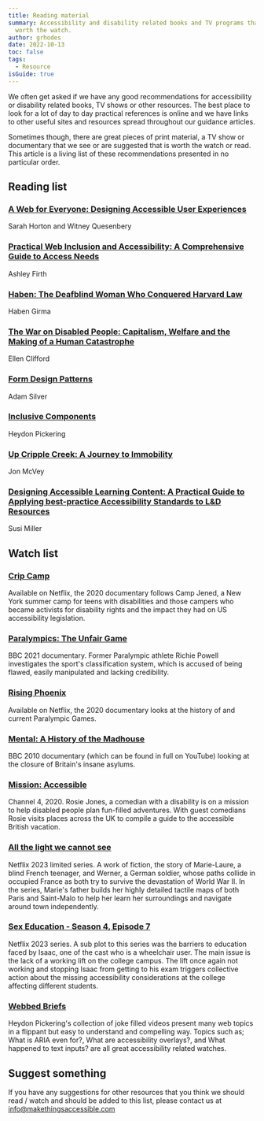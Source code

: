 ```yaml
---
title: Reading material
summary: Accessibility and disability related books and TV programs that are
  worth the watch.
author: grhodes
date: 2022-10-13
toc: false
tags:
  - Resource
isGuide: true
---
```

We often get asked if we have any good recommendations for accessibility or disability related books, TV shows or other resources. The best place to look for a lot of day to day practical references is online and we have links to other useful sites and resources spread throughout our guidance articles.

Sometimes though, there are great pieces of print material, a TV show or documentary that we see or are suggested that is worth the watch or read. This article is a living list of these recommendations presented in no particular order.

## Reading list

### [A Web for Everyone: Designing Accessible User Experiences](https://www.amazon.co.uk/Web-Everyone-Designing-Accessible-Experiences/dp/1933820977)

Sarah Horton and Witney Quesenbery

### [Practical Web Inclusion and Accessibility: A Comprehensive Guide to Access Needs](https://www.amazon.co.uk/Practical-Web-Inclusion-Accessibility-Comprehensive/dp/1484254511)

Ashley Firth

### [Haben: The Deafblind Woman Who Conquered Harvard Law](https://www.amazon.co.uk/Haben-Deafblind-Woman-Conquered-Harvard/dp/1538728737)

Haben Girma

### [The War on Disabled People: Capitalism, Welfare and the Making of a Human Catastrophe](https://www.amazon.co.uk/War-Disabled-People-Capitalism-Catastrophe-ebook/dp/B09LQQXGL1)

Ellen Clifford

### [Form Design Patterns](https://www.smashingmagazine.com/printed-books/form-design-patterns/)

Adam Silver

### [Inclusive Components](https://www.smashingmagazine.com/printed-books/inclusive-components/)

Heydon Pickering

### [Up Cripple Creek: A Journey to Immobility](https://www.amazon.co.uk/Up-Cripple-Creek-Journey-Immobility-ebook/dp/B0845QKT64)

Jon McVey

### [Designing Accessible Learning Content: A Practical Guide to Applying best-practice Accessibility Standards to L&D Resources](https://www.amazon.co.uk/Designing-Accessible-Learning-Content-best-practice-ebook/dp/B092GFHVZ5)

Susi Miller

## Watch list

### [Crip Camp](https://en.wikipedia.org/wiki/Crip_Camp)

Available on Netflix, the 2020 documentary follows Camp Jened, a New York summer camp for teens with disabilities and those campers who became activists for disability rights and the impact they had on US accessibility legislation.[](https://en.wikipedia.org/wiki/Crip_Camp)

### [Paralympics: The Unfair Game](https://www.bbc.co.uk/programmes/m000wwdd)

BBC 2021 documentary. Former Paralympic athlete Richie Powell investigates the sport's classification system, which is accused of being flawed, easily manipulated and lacking credibility.

### [Rising Phoenix](https://www.imdb.com/title/tt10851618/)

Available on Netflix, the 2020 documentary looks at the history of and current Paralympic Games.

### [Mental: A History of the Madhouse](https://www.imdb.com/title/tt1663170/)

BBC 2010 documentary (which can be found in full on YouTube) looking at the closure of Britain's insane asylums.

### [Mission: Accessible](https://www.channel4.com/programmes/mission-accessible)

Channel 4, 2020. Rosie Jones, a comedian with a disability is on a mission to help disabled people plan fun-filled adventures. With guest comedians Rosie visits places across the UK to compile a guide to the accessible British vacation.

### [All the light we cannot see](https://www.imdb.com/title/tt15320362/)

Netflix 2023 limited series. A work of fiction, the story of Marie-Laure, a blind French teenager, and Werner, a German soldier, whose paths collide in occupied France as both try to survive the devastation of World War II. In the series, Marie's father builds her highly detailed tactile maps of both Paris and Saint-Malo to help her learn her surroundings and navigate around town independently.

### [Sex Education - Season 4, Episode 7](https://www.imdb.com/title/tt28942002/)

Netflix 2023 series. A sub plot to this series was the barriers to education faced by Isaac, one of the cast who is a wheelchair user. The main issue is the lack of a working lift on the college campus. The lift once again not working and stopping Isaac from getting to his exam triggers collective action about the missing accessibility considerations at the college affecting different students.

### [Webbed Briefs](https://briefs.video/)

Heydon Pickering's collection of joke filled videos present many web topics in a flippant but easy to understand and compelling way. Topics such as; What is ARIA even for?, What are accessibility overlays?, and What happened to text inputs? are all great accessibility related watches.

## Suggest something

If you have any suggestions for other resources that you think we should read / watch and should be added to this list, please contact us at [info@makethingsaccessible.com](mailto:info@makethingsaccessible.com)